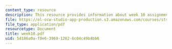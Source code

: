 ```yaml
---
content_type: resource
description: This resource provides information about week 10 assignments.
file: https://ol-ocw-studio-app-production.s3.amazonaws.com/courses/sts-005-disease-and-society-in-america-fall-2005/5d186a0af0e6396912626c04c49b4bb6_week10.pdf
file_type: application/pdf
resourcetype: Document
title: week10.pdf
uid: 5d186a0a-f0e6-3969-1262-6c04c49b4bb6
---
```

